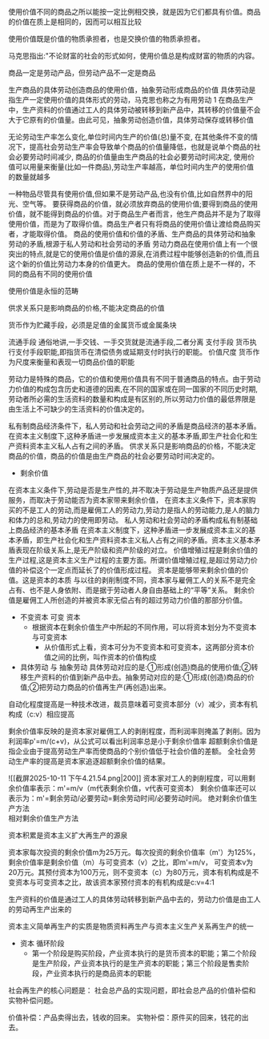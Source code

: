 

使用价值不同的商品之所以能按一定比例相交换，就是因为它们都具有价值。商品的价值在质上是相同的，因而可以相互比较


使用价值既是价值的物质承担者，也是交换价值的物质承担者。

马克思指出:"不论财富的社会的形式如何，使用价值总是构成财富的物质的内容。 

商品一定是劳动产品，但劳动产品不一定是商品

生产商品的具体劳动创造商品的使用价值，抽象劳动形成商品的价值
		具体劳动是指生产一定使用价值的具体形式的劳动，马克思也称之为有用劳动 1
			在商品生产中，生产资料的价值通过工人的具体劳动被转移到新产品中，其转移的价值量不会大于它原有的价值量。由此可见，抽象劳动创造价值，具体劳动保存或转移价值

无论劳动生产率怎么变化,单位时间内生产的价值(总)量不变,
	在其他条件不变的情况下，提高社会劳动生产率会导致单个商品的价值量降低，也就是说单个商品的社会必要劳动时间减少,
		商品的价值量由生产商品的社会必要劳动时间决定,
			使用价值可以用量来衡量(比如一件商品),劳动生产率越高，单位时间内生产的使用价值的数量就越多

一种物品尽管具有使用价值,但如果不是劳动产品,也没有价值,比如自然界中的阳光、空气等。
	要获得商品的价值，就必须放弃商品的使用价值;要得到商品的使用价值，就不能得到商品的价值。对于商品生产者而言，他生产商品并不是为了取得使用价值，而是为了取得价值。商品生产者只有将商品的使用价值让渡给商品购买者，才能取得价值。
		商品的使用价值和价值的矛盾、生产商品的具体劳动和抽象劳动的矛盾,根源于私人劳动和社会劳动的矛盾 
			劳动力商品在使用价值上有一个很突出的特点,就是它的使用价值是价值的源泉,在消费过程中能够创造新的价值,而且这个新的价值比劳动力本身的价值更大。
商品的使用价值在质上是不一样的，不同的商品有不同的使用价值

使用价值是永恒的范畴

供求关系只是影响商品的价格,不能决定商品的价值

货币作为贮藏手段，必须是足值的金属货币或金属条块

流通手段    通俗地讲,一手交钱、一手交货就是流通手段,二者分离 
支付手段    货币执行支付手段职能,即指货币在清偿债务或延期支付时执行的职能。
价值尺度 货币作为尺度来衡量和表现一切商品价值的职能

劳动力是特殊的商品，它的价值和使用价值具有不同于普通商品的特点。由于劳动力价值的构成包含历史和道德的因素,在不同的国家或在同一国家的不同历史时期,劳动者所必需的生活资料的数量和构成是有区别的,所以劳动力价值的最低界限是由生活上不可缺少的生活资料的价值决定的。

私有制商品经济条件下，私人劳动和社会劳动之间的矛盾是商品经济的基本矛盾。在资本主义制度下,这种矛盾进一步发展成资本主义的基本矛盾,即生产社会化和生产资料资本主义私人占有之间的矛盾。
	供求关系只是影响商品的价格，不能决定商品的价值，商品的价值是由生产商品的社会必要劳动时间决定的。
- 剩余价值

在资本主义条件下,劳动是否是生产性的,并不取决于劳动是生产物质产品还是提供服务，而取决于劳动能否为资本家带来剩余价值，
	在资本主义条件下，资本家购买的不是工人的劳动,而是雇佣工人的劳动力,劳动力是指人的劳动能力,是人的脑力和体力的总和,劳动力的使用即劳动。
私人劳动和社会劳动的矛盾构成私有制基础上商品经济的基本矛盾
	在资本主义制度下，这种矛盾进一步发展成资本主义的基本矛盾，即生产社会化和生产资料资本主义私人占有之间的矛盾。资本主义基本矛盾表现在阶级关系上,是无产阶级和资产阶级的对立。
		价值增殖过程是剩余价值的生产过程,这是资本主义生产过程的主要方面。所谓价值增殖过程,是超过劳动力价值的补偿这个一定点而延长了的价值形成过程。
			资本是能够带来剩余价值的价值。这是资本的本质
				与以往的剥削制度不同，资本家与雇佣工人的关系不是完全占有、也不是人身依附、而是据于劳动者人身自由基础上的“平等”关系。
					剩余价值是雇佣工人所创造的并被资本家无偿占有的超过劳动力价值的那部分价值。
- 不变资本  可变 资本 
	- 根据资本在剩余价值生产中所起的不同作用，可以将资本划分为不变资本与可变资本
		- 从价值形式上看，资本可分为不变资本和可变资本，这两部分资本价值之间的比例，叫作资本的价值构成
- 具体劳动 与 抽象劳动 
具体劳动对应的是:①形成(创造)商品的使用价值;②转移生产资料的价值到新产品中去。抽象劳动对应的是:①形成(创造)商品的价值;②把劳动力商品的价值再生产(再创造)出来。

自动化程度提高是一种技术改进，裁员意味着可变资本部分（v）减少，资本有机构成（c:v）相应提高

剩余价值率反映的是资本家对雇佣工人的剥削程度，而利润率则掩盖了剥削。因为利润率p'=m/(c+v)，从公式可以看出利润率总是小于剩余价值率
		超额剩余价值是指企业由于提高劳动生产率而使商品的个别价值低于社会价值的差额。
			全社会劳动生产率的提高是资本家追逐超额剩余价值的结果。

![[截屏2025-10-11 下午4.21.54.png|200]]
资本家对工人的剥削程度，可以用剩余价值率表示：m'=m/v（m代表剩余价值，v代表可变资本）
剩余价值率还可以表示为：m'=剩余劳动/必要劳动=剩余劳动时间/必要劳动时间。
 绝对剩余价值生产方法  
 相对剩余价值生产方法

资本积累是资本主义扩大再生产的源泉

资本家每次投资的剩余价值m为25万元。每次投资的剩余价值率（m'）为125%，剩余价值率是剩余价值（m）与可变资本（v）之比，即m'=m/v，
可变资本v为20万元。其预付资本为100万元，则不变资本（c）为80万元，资本有机构成是不变资本与可变资本之比，故该资本家预付资本的有机构成是c:v=4:1


生产资料的价值是通过工人的具体劳动转移到新产品中去的，劳动力价值是由工人的劳动再生产出来的

资本主义简单再生产的实质是物质资料再生产与资本主义生产关系再生产的统一

- 资本 循环阶段 
	- 第一个阶段是购买阶段，产业资本执行的是货币资本的职能；第二个阶段是生产阶段，产业资本执行的是生产资本的职能；第三个阶段是售卖阶段，产业资本执行的是商品资本的职能

社会再生产的核心问题是：
社会总产品的实现问题，即社会总产品的价值补偿和实物补偿问题。

价值补偿：产品卖得出去，钱收的回来。
实物补偿：原件买的回来，钱花的出去。